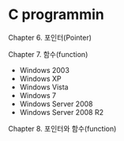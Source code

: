 # C programmin

Chapter 6. 포인터(Pointer) 

Chapter 7. 함수(function)

   - Windows 2003
   - Windows XP
   - Windows Vista
   - Windows 7
   - Windows Server 2008
   - Windows Server 2008 R2

Chapter 8. 포인터와 함수(function)
